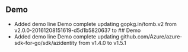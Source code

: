 
## Demo
- Added demo line
Demo complete
updating gopkg.in/tomb.v2 from v2.0.0-20161208151619-d5d1b5820637 to ## Demo
- Added demo line
Demo complete
updating github.com/Azure/azure-sdk-for-go/sdk/azidentity from v1.4.0 to v1.5.1